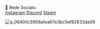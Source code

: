 
👻 Rede Sociais:                                                                                                     
[instagram](https://www.instagram.com/sn1per_playboy/)
[Discord](https://discord.gg/SewFVJcPNw)
[Steam](https://steamcommunity.com/id/Chill0666/)

![a_06400c5908a1ea67e3bc5ef82833da09](https://user-images.githubusercontent.com/68657086/132435914-82004add-de3c-4316-b8ea-c853d814dc57.gif)
